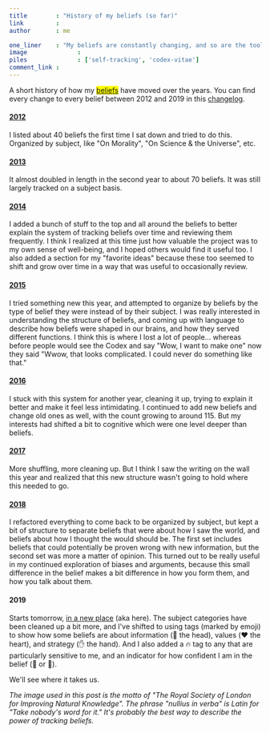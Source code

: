 ```yaml
---
title        : "History of my beliefs (so far)"
link         : 
author       : me

one_liner    : "My beliefs are constantly changing, and so are the tools I use to share them."
image			   : 
piles			   : ['self-tracking', 'codex-vitae']
comment_link : 
---
```


A short history of how my <mark><a href="/beliefs">beliefs</a></mark> have moved over the years. You can find every change to every belief between 2012 and 2019 in this [changelog](https://github.com/busterbenson/public/commits/master).

#### [2012](https://github.com/busterbenson/public/blob/master/book-of-beliefs-2012.md)

I listed about 40 beliefs the first time I sat down and tried to do this. Organized by subject, like "On Morality", "On Science & the Universe", etc.

#### [2013](https://github.com/busterbenson/public/blob/master/book-of-beliefs-2013.md)

It almost doubled in length in the second year to about 70 beliefs. It was still largely tracked on a subject basis.

#### [2014](https://github.com/busterbenson/public/blob/master/book-of-beliefs-2014.md)

I added a bunch of stuff to the top and all around the beliefs to better explain the system of tracking beliefs over time and reviewing them frequently. I think I realized at this time just how valuable the project was to my own sense of well-being, and I hoped others would find it useful too. I also added a section for my "favorite ideas" because these too seemed to shift and grow over time in a way that was useful to occasionally review.

#### [2015](https://github.com/busterbenson/public/blob/master/book-of-beliefs-2015.md)

I tried something new this year, and attempted to organize by beliefs by the type of belief they were instead of by their subject. I was really interested in understanding the structure of beliefs, and coming up with language to describe how beliefs were shaped in our brains, and how they served different functions. I think this is where I lost a lot of people... whereas before people would see the Codex and say "Wow, I want to make one" now they said "Wwow, that looks complicated. I could never do something like that." 

#### [2016](https://github.com/busterbenson/public/blob/master/book-of-beliefs-2016.md)

I stuck with this system for another year, cleaning it up, trying to explain it better and make it feel less intimidating. I continued to add new beliefs and change old ones as well, with the count growing to around 115. But my interests had shifted a bit to cognitive which were one level deeper than beliefs. 

#### [2017](https://github.com/busterbenson/public/blob/master/book-of-beliefs-2017.md)

More shuffling, more cleaning up. But I think I saw the writing on the wall this year and realized that this new structure wasn't going to hold where this needed to go. 

#### [2018](https://github.com/busterbenson/public/blob/master/book-of-beliefs.md)

I refactored everything to come back to be organized by subject, but kept a bit of structure to separate beliefs that were about how I saw the world, and beliefs about how I thought the would should be. The first set includes beliefs that could potentially be proven wrong with new information, but the second set was more a matter of opinion. This turned out to be really useful in my continued exploration of biases and arguments, because this small difference in the belief makes a bit difference in how you form them, and how you talk about them.

#### 2019

Starts tomorrow, <a href="/beliefs">in a new place</a> (aka here). The subject categories have been cleaned up a bit more, and I've shifted to using tags (marked by emoji) to show how some beliefs are about information (🧠 the head), values (❤️ the heart), and strategy (✋ the hand). And I also added a 🔥 tag to any that are particularly sensitive to me, and an indicator for how confident I am in the belief (💪 or 🤞). 

We'll see where it takes us. 

*The image used in this post is the motto of "The Royal Society of London for Improving Natural Knowledge". The phrase "nullius in verba" is Latin for "Take nobody's word for it." It's probably the best way to describe the power of tracking beliefs.*
